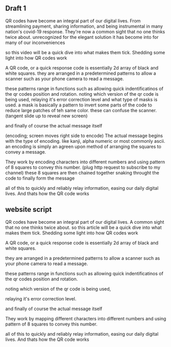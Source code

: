 ## Draft 1
QR codes have become an integral part of our digital lives. From streamlining payment, sharing information, and being instrumental in many nation's covid-19 response. They're now a common sight that no one thinks twice about. unrecognized for the elegant solution it has become into for many of our inconveniences

so this video will be a quick dive into what makes them tick. Shedding some light into how QR codes work
 
A QR code, or a quick response code is essentially 2d array of black and white squares. they are arranged in a predetermined patterns to allow a scanner such as your phone camera to read a message.

these patterns range in functions such as allowing quick indentificatinos of the qr codes position and rotation.
noting which version of the qr code is being used, relaying it's error correction level and what type of masks is used.
a mask is basically a pattern to invert some parts of the code to reduce large patches of teh same color. these can confuse the scanner. (tangent slide up to reveal new screen)

and finally of course the actual message itself

(encoding; screen moves right side to encode)
The actual message begins with the type of encoding. like kanji, alpha numeric or most commonly ascii. an encoding is simply an agreen upon method of arranging  the squares to convey a message.

They work by encoding characters into different numbers and using pattern of 8 squares to convey this number. (plug http request to subscribe to my channel)
these 8 squares are then chained together snaking throught the code to finally form the message

all of this to quickly and reliably relay information, easing our daily digital lives. And thats how the QR code works




## website script
QR codes have become an integral part of our digital lives. A common sight that no one thinks twice about. 
so this article will be a quick dive into what makes them tick. Shedding some light into how QR codes work
 
A QR code, or a quick response code is essentially 2d array of black and white squares.

they are arranged in a predetermined patterns to allow a scanner such as your phone camera to read a message.

these patterns range in functions such as allowing quick indentificatinos of the qr codes position and rotation.

noting which version of the qr code is being used, 

relaying it's error correction level.

and finally of course the actual message itself

They work by mapping different characters into different numbers and using pattern of 8 squares to convey this number.

all of this to quickly and reliably relay information, easing our daily digital lives. And thats how the QR code works